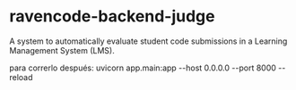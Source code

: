 # ravencode-backend-judge
A system to automatically evaluate student code submissions in a Learning Management System (LMS).


para correrlo después:
uvicorn app.main:app --host 0.0.0.0 --port 8000 --reload
